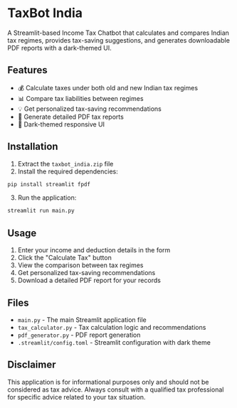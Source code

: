 # TaxBot India

A Streamlit-based Income Tax Chatbot that calculates and compares Indian tax regimes, provides tax-saving suggestions, and generates downloadable PDF reports with a dark-themed UI.

## Features

- 💰 Calculate taxes under both old and new Indian tax regimes
- 📊 Compare tax liabilities between regimes
- 💡 Get personalized tax-saving recommendations
- 📄 Generate detailed PDF tax reports
- 🌙 Dark-themed responsive UI

## Installation

1. Extract the `taxbot_india.zip` file
2. Install the required dependencies:

```bash
pip install streamlit fpdf
```

3. Run the application:

```bash
streamlit run main.py
```

## Usage

1. Enter your income and deduction details in the form
2. Click the "Calculate Tax" button
3. View the comparison between tax regimes
4. Get personalized tax-saving recommendations
5. Download a detailed PDF report for your records

## Files

- `main.py` - The main Streamlit application file
- `tax_calculator.py` - Tax calculation logic and recommendations 
- `pdf_generator.py` - PDF report generation
- `.streamlit/config.toml` - Streamlit configuration with dark theme

## Disclaimer

This application is for informational purposes only and should not be considered as tax advice. Always consult with a qualified tax professional for specific advice related to your tax situation.